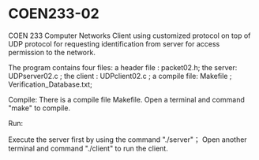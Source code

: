 # COEN233-02
COEN 233 Computer Networks
Client using customized protocol on top of UDP protocol for requesting identification from server for access permission to the network.


The program contains four files:
a header file : packet02.h;
the server: UDPserver02.c ;
the client : UDPclient02.c ;
a compile file: Makefile ;
Verification_Database.txt;

Compile: 
There is a compile file Makefile.
Open a terminal and command "make" to compile.

Run:

Execute the server first by using the command "./server"；
Open another terminal and command "./client" to run the client.
